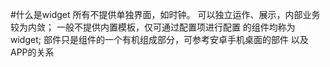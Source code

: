 #什么是widget
所有不提供单独界面，如时钟。
可以独立运作、展示，内部业务较为内敛；
一般不提供内置模板，仅可通过配置项进行配置
的组件均称为widget;
部件只是组件的一个有机组成部分，可参考安卓手机桌面的部件 以及APP的关系
